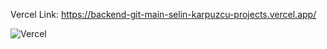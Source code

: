 Vercel Link: https://backend-git-main-selin-karpuzcu-projects.vercel.app/

![Vercel](https://github.com/user-attachments/assets/d5b33608-ed05-4215-add9-b80bec6ed35a)
